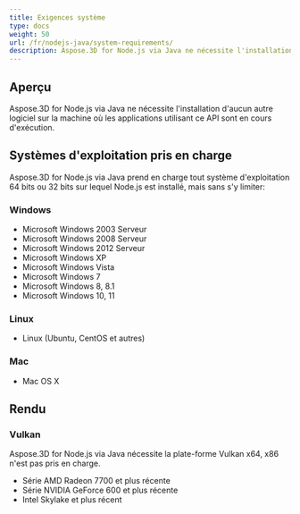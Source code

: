 ```yaml
---
title: Exigences système
type: docs
weight: 50
url: /fr/nodejs-java/system-requirements/
description: Aspose.3D for Node.js via Java ne nécessite l'installation d'aucun autre logiciel sur la machine où les applications utilisant ce API sont en cours d'exécution.
---
```

##  **Aperçu**
Aspose.3D for Node.js via Java ne nécessite l'installation d'aucun autre logiciel sur la machine où les applications utilisant ce API sont en cours d'exécution.
##  **Systèmes d'exploitation pris en charge**
Aspose.3D for Node.js via Java prend en charge tout système d'exploitation 64 bits ou 32 bits sur lequel Node.js est installé, mais sans s'y limiter:
###  **Windows**
- Microsoft Windows 2003 Serveur
- Microsoft Windows 2008 Serveur
- Microsoft Windows 2012 Serveur
- Microsoft Windows XP
- Microsoft Windows Vista
- Microsoft Windows 7
- Microsoft Windows 8, 8.1
- Microsoft Windows 10, 11
###  **Linux**
- Linux (Ubuntu, CentOS et autres)
###  **Mac**
- Mac OS X
##  **Rendu**
###  **Vulkan**
Aspose.3D for Node.js via Java nécessite la plate-forme Vulkan x64, x86 n'est pas pris en charge.

- Série AMD Radeon 7700 et plus récente
- Série NVIDIA GeForce 600 et plus récente
- Intel Skylake et plus récent


